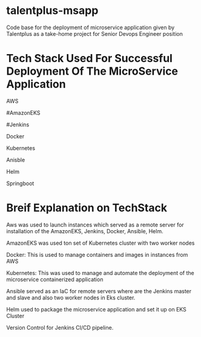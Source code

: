 # talentplus-msapp
Code base for the deployment of microservice application given by Talentplus as a take-home project for Senior Devops Engineer position



# Tech Stack Used For Successful Deployment Of The MicroService Application
AWS

#AmazonEKS

#Jenkins

Docker

Kubernetes

Anisble

Helm

Springboot



# Breif Explanation on TechStack
Aws was used to launch instances which served as a remote server for installation of the AmazonEKS, Jenkins, Docker, Ansible, Helm.

AmazonEKS was used ton set of Kubernetes cluster with two worker nodes

Docker: This is used to manage containers and images in instances from AWS

Kubernetes: This was used to manage and automate the deployment of the microservice containerized application

Ansible served as an IaC for remote servers where are the Jenkins master and slave and also two worker nodes in Eks cluster.

Helm used to package the microservice application and set it up on EKS Cluster

Version Control for Jenkins CI/CD pipeline.

